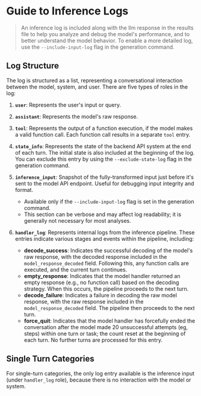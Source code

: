 # Guide to Inference Logs

> An inference log is included along with the llm response in the results file to help you analyze and debug the model's performance, and to better understand the model behavior. To enable a more detailed log, use the `--include-input-log` flag in the generation command.

## Log Structure

The log is structured as a list, representing a conversational interaction between the model, system, and user. There are five types of roles in the log:

1. **`user`**: Represents the user's input or query.
2. **`assistant`**: Represents the model's raw response.
3. **`tool`**: Represents the output of a function execution, if the model makes a valid function call. Each function call results in a separate `tool` entry.
4. **`state_info`**: Represents the state of the backend API system at the end of each turn. The initial state is also included at the beginning of the log. You can exclude this entry by using the `--exclude-state-log` flag in the generation command.
5. **`inference_input`**: Snapshot of the fully-transformed input just before it's sent to the model API endpoint. Useful for debugging input integrity and format.

   - Available only if the `--include-input-log` flag is set  in the generation command.
   - This section can be verbose and may affect log  readability; it is generally not necessary for most  analyses.

6. **`handler_log`**: Represents internal logs from the inference pipeline. These entries indicate various stages and events within the pipeline, including:
   - **decode_success**: Indicates the successful decoding of the model's raw response, with the decoded response included in the `model_response_decoded` field. Following this, any function calls are executed, and the current turn continues.
   - **empty_response**: Indicates that the model handler returned an empty response (e.g., no function call) based on the decoding strategy. When this occurs, the pipeline proceeds to the next turn.
   - **decode_failure**: Indicates a failure in decoding the raw model response, with the raw response included in the `model_response_decoded` field. The pipeline then proceeds to the next turn.
   - **force_quit**: Indicates that the model handler has forcefully ended the conversation after the model made 20 unsuccessful attempts (eg, steps) within one turn or task; the count reset at the beginning of each turn. No further turns are processed for this entry.

## Single Turn Categories

For single-turn categories, the only log entry available is the inference input (under `handler_log` role), because there is no interaction with the model or system.
